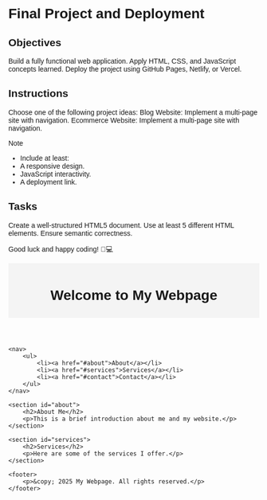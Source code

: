 # Final Project and Deployment

## Objectives
Build a fully functional web application.
Apply HTML, CSS, and JavaScript concepts learned.
Deploy the project using GitHub Pages, Netlify, or Vercel.

## Instructions
Choose one of the following project ideas:
Blog Website: Implement a multi-page site with navigation.
Ecommerce Website: Implement a multi-page site with navigation.

>[!NOTE]
> - Include at least:
> - A responsive design.
> - JavaScript interactivity.
> - A deployment link.

## Tasks

Create a well-structured HTML5 document.
Use at least 5 different HTML elements.
Ensure semantic correctness.

Good luck and happy coding! 🚀💻



<!DOCTYPE html>
<html lang="en">
<head>
    <meta charset="UTF-8">
    <meta name="viewport" content="width=device-width, initial-scale=1.0">
    <title>My Webpage</title>
    <style>
        body {
            font-family: Arial, sans-serif;
            margin: 20px;
            padding: 0;
        }
        header, footer {
            background: #f4f4f4;
            padding: 10px;
            text-align: center;
        }
    </style>
</head>
<body>
    <header>
        <h1>Welcome to My Webpage</h1>
    </header>
    
    <nav>
        <ul>
            <li><a href="#about">About</a></li>
            <li><a href="#services">Services</a></li>
            <li><a href="#contact">Contact</a></li>
        </ul>
    </nav>
    
    <section id="about">
        <h2>About Me</h2>
        <p>This is a brief introduction about me and my website.</p>
    </section>
    
    <section id="services">
        <h2>Services</h2>
        <p>Here are some of the services I offer.</p>
    </section>
    
    <footer>
        <p>&copy; 2025 My Webpage. All rights reserved.</p>
    </footer>
</body>
</html>

